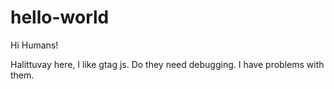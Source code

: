# hello-world

Hi Humans!

Halittuvay here, I like gtag js. 
Do they need debugging. I have problems with them.
